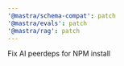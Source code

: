 ```yaml
---
'@mastra/schema-compat': patch
'@mastra/evals': patch
'@mastra/rag': patch
---
```


Fix AI peerdeps for NPM install
